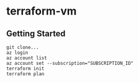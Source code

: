 # terraform-vm

## Getting Started

```
git clone...
az login
az account list
az account set --subscription="SUBSCRIPTION_ID"
terraform init
terraform plan
```